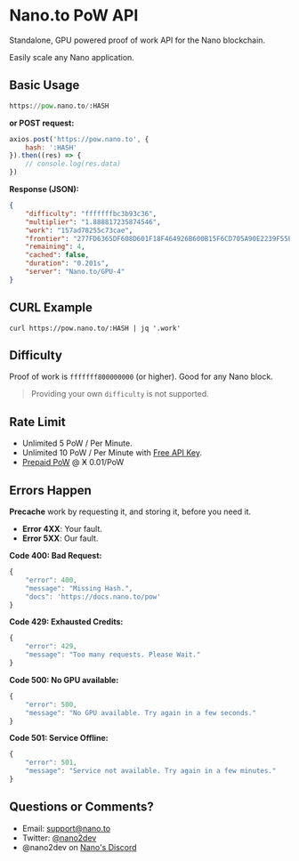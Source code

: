 # Nano.to PoW API

Standalone, GPU powered proof of work API for the Nano blockchain.

Easily scale any Nano application.

## Basic Usage

```python
https://pow.nano.to/:HASH
```

**or POST request:**
```javascript
axios.post('https://pow.nano.to', { 
    hash: ':HASH'
}).then((res) => {
    // console.log(res.data)
})
```
**Response (JSON):**
```json
{
    "difficulty": "fffffffbc3b93c36",
    "multiplier": "1.888817235874546",
    "work": "157ad78255c73cae",
    "frontier": "277FD6365DF608D601F18F464926B600B15F6CD705A90E2239F55E9F86E7B38F",
    "remaining": 4,
    "cached": false,
    "duration": "0.201s",
    "server": "Nano.to/GPU-4"
}
```

## CURL Example

```
curl https://pow.nano.to/:HASH | jq '.work'
```

## Difficulty

Proof of work is  ```fffffff800000000``` (or higher). Good for any Nano block.

> Providing your own ```difficulty``` is not supported. 

## Rate Limit

- Unlimited 5 PoW / Per Minute.
- Unlimited 10 PoW / Per Minute with [Free API Key](https://pow.nano.to/).
- [Prepaid PoW](https://pow.nano.to) @ Ӿ 0.01/PoW

## Errors Happen

**Precache** work by requesting it, and storing it, before you need it.

- **Error 4XX**: Your fault.
- **Error 5XX**: Our fault.

**Code 400: Bad Request:**

```js
{ 
    "error": 400,  
    "message": "Missing Hash.",
    "docs": 'https://docs.nano.to/pow'
}
```

**Code 429: Exhausted Credits:**

```js
{
    "error": 429,
    "message": "Too many requests. Please Wait."
}
```

**Code 500: No GPU available:**

```js
{
    "error": 500, 
    "message": "No GPU available. Try again in a few seconds."
}
```

**Code 501: Service Offline:**

```js
{
    "error": 501, 
    "message": "Service not available. Try again in a few minutes."
}
```

## Questions or Comments? 

- Email: support@nano.to
- Twitter: [@nano2dev](https://twitter.com/nano2dev)
- @nano2dev on [Nano's Discord](https://discord.com/invite/RNAE2R9) 
